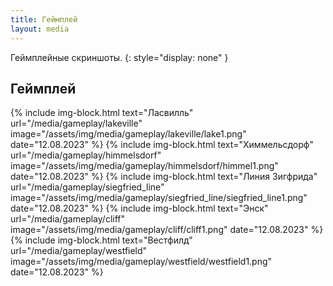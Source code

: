 ```yaml
---
title: Геймплей
layout: media
---
```


Геймплейные скриншоты.
{: style="display: none" }

<div class="heading-media clearfix">
    <h2 class="news-head">Геймплей</h2>
</div>

<div class="img-signature">
{% include img-block.html 
    text="Ласвилль" 
    url="/media/gameplay/lakeville" 
    image="/assets/img/media/gameplay/lakeville/lake1.png" 
    date="12.08.2023" 
%}
{% include img-block.html 
    text="Химмельсдорф" 
    url="/media/gameplay/himmelsdorf" 
    image="/assets/img/media/gameplay/himmelsdorf/himmel1.png" 
    date="12.08.2023" 
%}
{% include img-block.html 
    text="Линия Зигфрида" 
    url="/media/gameplay/siegfried_line"
    image="/assets/img/media/gameplay/siegfried_line/siegfried_line1.png" 
    date="12.08.2023" 
%}
{% include img-block.html 
    text="Энск" 
    url="/media/gameplay/cliff" 
    image="/assets/img/media/gameplay/cliff/cliff1.png" 
    date="12.08.2023" 
%}
{% include img-block.html 
    text="Вестфилд" 
    url="/media/gameplay/westfield" 
    image="/assets/img/media/gameplay/westfield/westfield1.png" 
    date="12.08.2023" 
%}
<div>